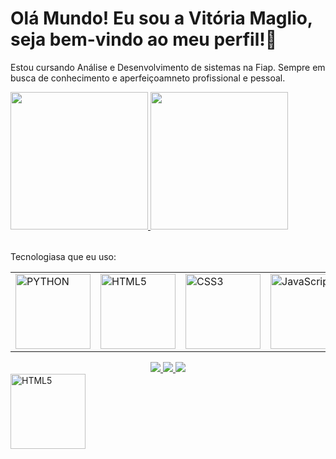 # Olá Mundo! Eu sou a Vitória Maglio, seja bem-vindo ao meu perfil!👋
Estou cursando Análise e Desenvolvimento de sistemas na Fiap.
Sempre em busca de conhecimento e aperfeiçoamneto profissional e pessoal.



<table>
  <a href="https://github.com/leehxd">
  <img height="220em" src="https://github-readme-stats.vercel.app/api?username=VitoriaMaglio&show_icons=true&theme=tokyonight&include_all_commits=true&count_private=true"/>
  <img height="220em" src="https://github-readme-stats.vercel.app/api/top-langs/?username=VitoriaMaglio&layout=compact&langs_count=6&theme=tokyonight"/>
  </a>
</table> 

Tecnologiasa que eu uso:
<table align="center">
  <tr>
    <td><img src="https://img.icons8.com/?size=100&id=hGdCwhSHUe6L&format=png&color=000000" width="120" alt="PYTHON"></td>
    <td><img src="https://img.icons8.com/color/2x/html-5.png" width="120" alt="HTML5"></td>
    <td><img src="https://img.icons8.com/color/2x/css3.png" width="120" alt="CSS3"></td>
    <td><img src="https://img.icons8.com/?size=100&id=2572&format=png&color=000000" width="120" alt="JavaScript"></td>
  </tr>
</table>



<div style="text-align: center;"> 
  <a href="https://www.instagram.com/vi.maglio/" target="_blank">
    <img src="https://img.shields.io/badge/-Instagram-%23E4405F?style=for-the-badge&logo=instagram&logoColor=white">
  </a>
  
  <a href="mailto:vitoriamaglii@gmail.com" target="_blank">
    <img src="https://img.shields.io/badge/-Gmail-%23333?style=for-the-badge&logo=gmail&logoColor=white">
  </a>
  
  <a href="https://www.linkedin.com/in/vit%C3%B3ria-valentina-maglio-8379a2354/" target="_blank">
    <img src="https://img.shields.io/badge/-LinkedIn-%230077B5?style=for-the-badge&logo=linkedin&logoColor=white">
  </a> 
</div>

<img src="https://img.icons8.com/?size=100&id=cLlT6zlyUlSA&format=png&color=000000" width="120" alt="HTML5"> 



